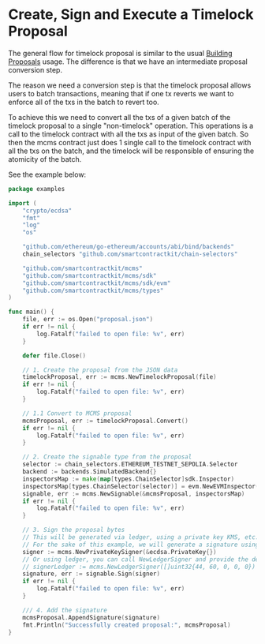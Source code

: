 # Create, Sign and Execute a Timelock Proposal

The general flow for timelock proposal is similar to the usual [Building Proposals](./building-proposals.md)
usage. The difference is that we have an intermediate proposal conversion step.

The reason we need a conversion step is that the timelock proposal allows users to
batch transactions, meaning that if one tx reverts we want to enforce all of the txs
in the batch to revert too.

To achieve this we need to convert all the txs of a given batch of the timelock
proposal to a single "non-timelock" operation. This operations is a call to the
timelock contract with all the txs as input of the given batch. So then the
mcms contract just does 1 single call to the timelock contract with all the txs
on the batch, and the timelock will be responsible of ensuring the atomicity of the batch.

See the example below:

```go
package examples

import (
	"crypto/ecdsa"
	"fmt"
	"log"
	"os"

	"github.com/ethereum/go-ethereum/accounts/abi/bind/backends"
	chain_selectors "github.com/smartcontractkit/chain-selectors"

	"github.com/smartcontractkit/mcms"
	"github.com/smartcontractkit/mcms/sdk"
	"github.com/smartcontractkit/mcms/sdk/evm"
	"github.com/smartcontractkit/mcms/types"
)

func main() {
	file, err := os.Open("proposal.json")
	if err != nil {
		log.Fatalf("failed to open file: %v", err)
	}

	defer file.Close()

	// 1. Create the proposal from the JSON data
	timelockProposal, err := mcms.NewTimelockProposal(file)
	if err != nil {
		log.Fatalf("failed to open file: %v", err)
	}

	// 1.1 Convert to MCMS proposal
	mcmsProposal, err := timelockProposal.Convert()
	if err != nil {
		log.Fatalf("failed to open file: %v", err)
	}

	// 2. Create the signable type from the proposal
	selector := chain_selectors.ETHEREUM_TESTNET_SEPOLIA.Selector
	backend := backends.SimulatedBackend{}
	inspectorsMap := make(map[types.ChainSelector]sdk.Inspector)
	inspectorsMap[types.ChainSelector(selector)] = evm.NewEVMInspector(backend)
	signable, err := mcms.NewSignable(&mcmsProposal, inspectorsMap)
	if err != nil {
		log.Fatalf("failed to open file: %v", err)
	}

	// 3. Sign the proposal bytes
	// This will be generated via ledger, using a private key KMS, etc.
	// For the sake of this example, we will generate a signature using an empty private key
	signer := mcms.NewPrivateKeySigner(&ecdsa.PrivateKey{})
	// Or using ledger, you can call NewLedgerSigner and provide the derivation path as a parameter
	// signerLedger := mcms.NewLedgerSigner([]uint32{44, 60, 0, 0, 0})
	signature, err := signable.Sign(signer)
	if err != nil {
		log.Fatalf("failed to open file: %v", err)
	}

	/// 4. Add the signature
	mcmsProposal.AppendSignature(signature)
	fmt.Println("Successfully created proposal:", mcmsProposal)
}

```